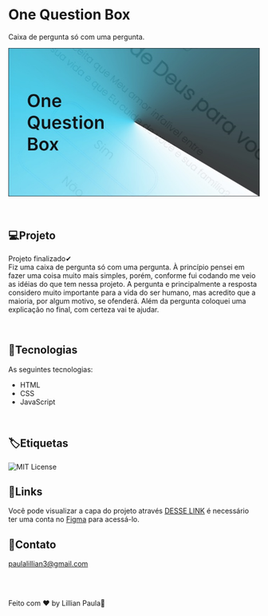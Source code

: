 # One Question Box

Caixa de pergunta só com uma pergunta.

![Capa](/fotos/1.jpg)

<br>


## 💻Projeto

Projeto finalizado✔<br> 
Fiz uma caixa de pergunta só com uma pergunta. À princípio pensei em fazer uma coisa muito mais simples, porém, conforme fui codando me veio as idéias do que tem nessa projeto. A pergunta e principalmente a resposta considero muito importante para a vida do ser humano, mas acredito que a maioria, por algum motivo, se ofenderá. Além da pergunta coloquei uma explicação no final, com certeza vai te ajudar.

<br>

## 🚀Tecnologias

As seguintes tecnologias:

- HTML
- CSS
- JavaScript
<br>

## 🏷Etiquetas

![MIT License](https://img.shields.io/badge/License-MIT-pink.svg)
<br>


## 🔗Links

Você pode visualizar a capa do projeto através [DESSE LINK](https://www.figma.com/design/oPulmzpoY1zmdtPidAif5e/One-Question-Box?m=auto&t=8NJUMvpBW8NxMMXW-6) é necessário ter uma conta no [Figma](https://www.figma.com/) para acessá-lo.


## 📧Contato

paulalillian3@gmail.com

<br>

<br>


Feito com ♥ by Lillian Paula👋